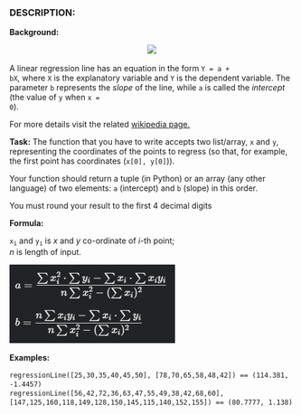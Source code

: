 <h3>DESCRIPTION:</h3>

<b>Background:</b>
<p align="center">
    <img src="http://upload.wikimedia.org/wikipedia/commons/thumb/3/3a/Linear_regression.svg/438px-Linear_regression.svg.png">
</p>

A linear regression line has an equation in the form <code>Y = a + bX</code>, where <code>X</code> is the explanatory
variable and <code>Y</code>  is the dependent variable. The parameter <code>b</code>  represents the <i>slope</i> of 
the line, while <code>a</code> is called the <i>intercept</i> (the value of <code>y</code> when <code>x = 0</code>).

For more details visit the related <a href="http://en.wikipedia.org/wiki/Simple_linear_regression">wikipedia page.</a>


<b>Task:</b>
The function that you have to write accepts two list/array, <code>x</code> and <code>y</code>, representing 
the coordinates of the points to regress (so that, for example, the first point has coordinates 
(<code>x[0], y[0]</code>)).

Your function should return a tuple (in Python) or an array (any other language) of two elements: <code>a</code>
(intercept) and <code>b</code> (slope) in this order.

You must round your result to the first 4 decimal digits

<b>Formula:</b>

<code>x<sub>i</sub></code> and <code>y<sub>i</sub></code> is <i>x</i> and <i>y</i> co-ordinate of <i>i</i>-th point;  
<i>n</i> is length of input.

<p align="left">
    <img src="Screenshot.png">
</p>

<b>Examples:</b>

<pre>
<code>regressionLine([25,30,35,40,45,50], [78,70,65,58,48,42]) == (114.381, -1.4457)</code>
<code>regressionLine([56,42,72,36,63,47,55,49,38,42,68,60], [147,125,160,118,149,128,150,145,115,140,152,155]) == (80.7777, 1.138)</code>
</pre>